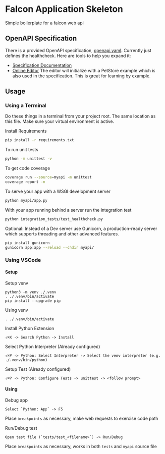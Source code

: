 # Falcon Application Skeleton

Simple boilerplate for a falcon web api

## OpenAPI Specification
There is a provided OpenAPI specification, [openapi.yaml](openapi.yaml). Currently just defines the healthcheck. Here are tools to help you expand it:
* [Specification Documentation](https://swagger.io/specification/)
* [Online Editor](https://editor.swagger.io/)
The editor will initialize with a PetStore example which is also used in the specification. This is great for learning by example.

## Usage

### Using a Terminal
Do these things in a terminal from your project root. The same location as this file. Make sure your virtual environment is active.

Install Requirements
```bash
pip install -r requirements.txt
```

To run unit tests
```bash
python -m unittest -v
```

To get code coverage
```bash
coverage run --source=myapi -m unittest
coverage report -m
```

To serve your app with a WSGI development server
```bash
python myapi/app.py
```

With your app running behind a server run the integration test
```bash
python integration_tests/test_healthcheck.py
```

Optional: Instead of a Dev server use Gunicorn, a production-ready server which supports threading and other advanced features.
```bash
pip install gunicorn
gunicorn app:app --reload --chdir myapi/
```

### Using VSCode

#### Setup
Setup venv
```
python3 -m venv ./.venv
. ./.venv/bin/activate
pip install --upgrade pip
```

Using venv
```
. ./.venv/bin/activate
```

Install Python Extension
```
⇧⌘X -> Search Python -> Install
``` 

Select Python Interpreter (Already configured)
```
⇧⌘P -> Python: Select Interpreter -> Select the venv interpreter (e.g. ./.venv/bin/python)
```

Setup Test (Already configured)
```
⇧⌘P -> Python: Configure Tests -> unittest -> <follow prompt>

```

#### Using
Debug app
```
Select `Python: App` -> F5
```
Place `breakpoints` as necessary, make web requests to exercise code path

Run/Debug test
```
Open test file (`tests/test_<filename>`) -> Run/Debug
```
Place `breakpoints` as necessary, works in both `tests` and `myapi` source file
